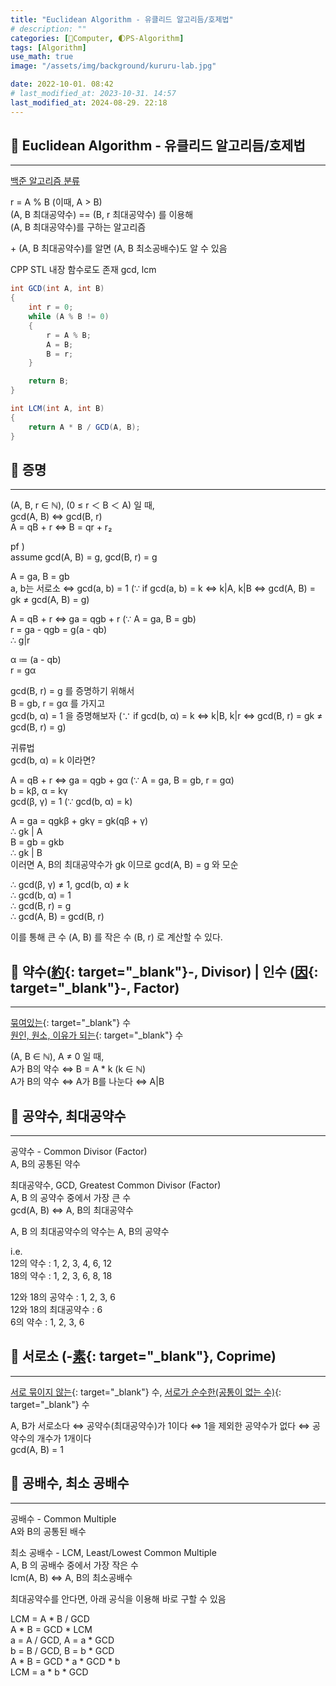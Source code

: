 ```yaml
---
title: "Euclidean Algorithm - 유클리드 알고리듬/호제법"
# description: ""
categories: [💫Computer, 🌓PS-Algorithm]
tags: [Algorithm]
use_math: true
image: "/assets/img/background/kururu-lab.jpg"

date: 2022-10-01. 08:42
# last_modified_at: 2023-10-31. 14:57
last_modified_at: 2024-08-29. 22:18
---
```


## 💫 Euclidean Algorithm - 유클리드 알고리듬/호제법

---

[백준 알고리즘 분류](https://www.acmicpc.net/problemset?sort=ac_desc&algo=26)  

r = A % B (이때, A > B)  
(A, B 최대공약수) == (B, r 최대공약수) 를 이용해  
(A, B 최대공약수)를 구하는 알고리즘  

\+ (A, B 최대공약수)를 알면 (A, B 최소공배수)도 알 수 있음  

CPP STL 내장 함수로도 존재 gcd, lcm  

```cs
int GCD(int A, int B)
{
	int r = 0;
	while (A % B != 0)
	{
		r = A % B;
		A = B;
		B = r;
	}

	return B;
}

int LCM(int A, int B)
{
	return A * B / GCD(A, B);
}
```

## 💫 증명

---

(A, B, r ∈ ℕ), (0 ≤ r ＜ B ＜ A) 일 때,  
gcd(A, B) ⇔ gcd(B, r)  
A = qB + r ⇔ B = qr + r₂  

pf )  
assume gcd(A, B) = g, gcd(B, r) = g  
  
A = ga, B = gb  
a, b는 서로소 ⇔ gcd(a, b) = 1 (∵ if gcd(a, b) = k ⇔ k|A, k|B ⇔ gcd(A, B) = gk ≠ gcd(A, B) = g)  

A = qB + r ⇔ ga = qgb + r (∵ A = ga, B = gb)  
r = ga - qgb = g(a - qb)  
∴ g|r  

α ≔ (a - qb)  
r = gα  

gcd(B, r) = g 를 증명하기 위해서  
B = gb, r = gα 를 가지고  
gcd(b, α) = 1 을 증명해보자 (∵ if gcd(b, α) = k ⇔ k|B, k|r ⇔ gcd(B, r) = gk ≠ gcd(B, r) = g)  

귀류법  
gcd(b, α) = k 이라면?  

A = qB + r ⇔ ga = qgb + gα (∵ A = ga, B = gb, r = gα)  
b = kβ, α = kγ  
gcd(β, γ) = 1 (∵ gcd(b, α) = k)  

A = ga = qgkβ + gkγ = gk(qβ + γ)  
∴ gk | A  
B = gb = gkb  
∴ gk | B  
이러면 A, B의 최대공약수가 gk 이므로 gcd(A, B) = g 와 모순

∴ gcd(β, γ) ≠ 1, gcd(b, α) ≠ k  
∴ gcd(b, α) = 1  
∴ gcd(B, r) = g  
∴ gcd(A, B) = gcd(B, r)  

이를 통해 큰 수 (A, B) 를 작은 수 (B, r) 로 계산할 수 있다.  

## 💫 약수([約](https://hanja.dict.naver.com/#/entry/ccko/ecc0d50d850b485a8361cb39d3995490){: target="_blank"}-, Divisor) | 인수 ([因](https://hanja.dict.naver.com/#/entry/ccko/cec202238f684acf86d21bf343b79aa8){: target="_blank"}-, Factor)

---

[묶여있는](https://hanja.dict.naver.com/#/entry/ccko/ecc0d50d850b485a8361cb39d3995490){: target="_blank"} 수  
[원인, 원소, 이유가 되는](https://hanja.dict.naver.com/#/entry/ccko/cec202238f684acf86d21bf343b79aa8){: target="_blank"} 수  

(A, B ∈ ℕ), A ≠ 0 일 때,  
A가 B의 약수 ⇔ B = A * k (k ∈ ℕ)  
A가 B의 약수 ⇔ A가 B를 나눈다 ⇔ A|B  

## 💫 공약수, 최대공약수

---

공약수 - Common Divisor (Factor)  
A, B의 공통된 약수  

최대공약수, GCD, Greatest Common Divisor (Factor)  
A, B 의 공약수 중에서 가장 큰 수  
gcd(A, B) ⇔ A, B의 최대공약수  

A, B 의 최대공약수의 약수는 A, B의 공약수  

i.e.  
12의 약수 : 1, 2, 3, 4, 6, 12  
18의 약수 : 1, 2, 3, 6, 8, 18  

12와 18의 공약수 : 1, 2, 3, 6  
12와 18의 최대공약수 : 6  
6의 약수 : 1, 2, 3, 6  

## 💫 서로소 (-[素](https://hanja.dict.naver.com/#/entry/ccko/d16e6665e5f943be80491da2e2d0f3d4){: target="_blank"}, Coprime)

---

[서로 묶이지 않는](https://hanja.dict.naver.com/#/entry/ccko/d16e6665e5f943be80491da2e2d0f3d4){: target="_blank"} 수, [서로가 순수한(공통이 없는 수)](https://hanja.dict.naver.com/#/entry/ccko/d16e6665e5f943be80491da2e2d0f3d4){: target="_blank"} 수  

A, B가 서로소다 ⇔ 공약수(최대공약수)가 1이다 ⇔ 1을 제외한 공약수가 없다 ⇔ 공약수의 개수가 1개이다  
gcd(A, B) = 1  

## 💫 공배수, 최소 공배수

---

공배수 - Common Multiple  
A와 B의 공통된 배수  

최소 공배수 - LCM, Least/Lowest Common Multiple  
A, B 의 공배수 중에서 가장 작은 수  
lcm(A, B) ⇔ A, B의 최소공배수  

최대공약수를 안다면, 아래 공식을 이용해 바로 구할 수 있음  

LCM = A \* B / GCD  
A \* B = GCD \* LCM  
a = A / GCD, A = a \* GCD  
b = B / GCD, B = b \* GCD  
A \* B = GCD \* a * GCD \* b  
LCM = a \* b \* GCD  
